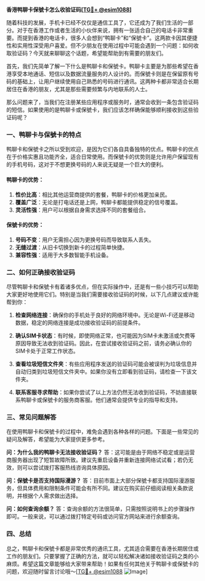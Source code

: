**香港鸭聊卡保號卡怎么收验证码[[TG💪+ @esim1088](https://t.me/s/esim1088)]**

随着科技的发展，手机卡已经不仅仅是通信工具了，它还成为了我们生活的一部分。对于在香港工作或者生活的小伙伴来说，拥有一张适合自己的电话卡非常重要。而提到香港的电话卡，很多人会想到“鸭聊卡”和“保號卡”。这两款卡因其便捷性和实用性深受用户喜爱。但不少朋友在使用过程中可能会遇到一个问题：如何收取验证码？今天就来聊聊这个话题，希望能帮助到有需要的朋友们。

首先，我们先简单了解一下什么是鸭聊卡和保號卡。鸭聊卡主要是为那些希望在香港享受本地通话、短信以及数据流量服务的人设计的。而保號卡则是在保留原有号码的基础上，让用户继续使用自己熟悉的号码进行通讯。这两种卡都非常适合长期居住在香港的朋友，尤其是那些需要频繁与内地联系的人士。

那么问题来了，当我们在注册某些应用程序或服务时，通常会收到一条包含验证码的短信。如果使用的是鸭聊卡或保號卡，我们应该怎样确保能够顺利接收到这些验证码呢？

### 一、鸭聊卡与保號卡的特点

鸭聊卡和保號卡之所以受到欢迎，是因为它们各自具备独特的优点。鸭聊卡的优点在于价格实惠且功能齐全，适合日常使用。而保號卡的优势则是允许用户保留现有的手机号码，这对于不想更换号码的人来说无疑是一个巨大的便利。

#### 鸭聊卡的优势：
1. **性价比高**：相比其他运营商提供的套餐，鸭聊卡的价格更加亲民。
2. **覆盖广泛**：无论是打电话还是上网，鸭聊卡都能提供稳定的信号覆盖。
3. **灵活性强**：用户可以根据自身需求选择不同的套餐组合。

#### 保號卡的优势：
1. **号码不变**：用户无需担心因为更换号码而导致联系人丢失。
2. **无缝过渡**：从旧卡切换到新卡的过程简单快捷。
3. **兼容性强**：适用于大多数智能手机设备。

### 二、如何正确接收验证码

尽管鸭聊卡和保號卡有着诸多优点，但在实际操作中，还是有一些小技巧可以帮助大家更好地使用它们。特别是当我们需要接收验证码的时候，以下几点建议或许能帮到你：

1. **检查网络连接**：确保你的手机处于良好的网络环境中。无论是Wi-Fi还是移动数据，稳定的网络连接是成功接收验证码的前提条件。

2. **确认SIM卡状态**：有时候，即使网络正常，也可能因为SIM卡未激活或欠费等原因导致无法收到验证码。因此，在尝试接收验证码之前，请务必确认你的SIM卡处于正常工作状态。

3. **查看垃圾短信文件夹**：有些应用程序发送的验证码可能会被误判为垃圾信息并自动归类到垃圾短信文件夹中。如果你没有立即看到验证码，请检查一下该文件夹。

4. **联系客服寻求帮助**：如果你尝试了以上方法仍然无法收到验证码，不妨直接联系鸭聊卡或保號卡的服务商客服。他们通常会提供专业的指导和支持。

### 三、常见问题解答

在使用鸭聊卡和保號卡的过程中，难免会遇到各种各样的问题。下面是一些常见的疑问及解答，希望能为大家提供更多参考。

**问：为什么我的鸭聊卡无法接收验证码？**
答：这可能是由于网络不稳定或是运营商服务器出现了短暂故障所致。建议先重启设备并重新连接网络试试看；若仍无效，则可以尝试拨打客服热线咨询具体原因。

**问：保號卡是否支持国际漫游？**
答：目前市面上大部分保號卡都支持国际漫游服务，但具体费用和限制条件可能会有所不同。建议在购买前仔细阅读相关条款说明，并根据个人需求做出选择。

**问：如何查询余额？**
答：查询余额的方法很简单，只需按照说明书上的步骤操作即可。一般来说，可以通过拨打特定号码或访问官方网站来进行余额查询。

### 四、总结

总之，鸭聊卡和保號卡都是非常优秀的通讯工具，尤其适合需要在香港长期居住或工作的朋友们。只要掌握了正确的方法，就可以轻松解决诸如接收验证码之类的小麻烦。希望这篇文章能够给大家带来帮助！如果有任何其他关于鸭聊卡或保號卡的问题，欢迎随时留言讨论哦～[[TG💪+ @esim1088](https://t.me/s/esim1088) ![Image](https://i.postimg.cc/4NQfJmqS/Snipaste-2025-05-13-00-14-12.png)]